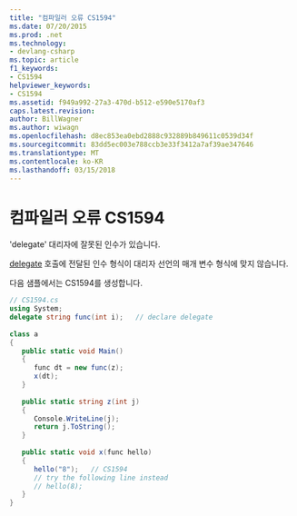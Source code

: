 ```yaml
---
title: "컴파일러 오류 CS1594"
ms.date: 07/20/2015
ms.prod: .net
ms.technology:
- devlang-csharp
ms.topic: article
f1_keywords:
- CS1594
helpviewer_keywords:
- CS1594
ms.assetid: f949a992-27a3-470d-b512-e590e5170af3
caps.latest.revision: 
author: BillWagner
ms.author: wiwagn
ms.openlocfilehash: d8ec853ea0ebd2888c932889b849611c0539d34f
ms.sourcegitcommit: 83dd5ec003e788ccb3e33f3412a7af39ae347646
ms.translationtype: MT
ms.contentlocale: ko-KR
ms.lasthandoff: 03/15/2018
---
```

# <a name="compiler-error-cs1594"></a>컴파일러 오류 CS1594
'delegate' 대리자에 잘못된 인수가 있습니다.  
  
 [delegate](../../csharp/language-reference/keywords/delegate.md) 호출에 전달된 인수 형식이 대리자 선언의 매개 변수 형식에 맞지 않습니다.  
  
 다음 샘플에서는 CS1594를 생성합니다.  
  
```csharp  
// CS1594.cs  
using System;  
delegate string func(int i);   // declare delegate  
  
class a  
{  
   public static void Main()  
   {  
      func dt = new func(z);  
      x(dt);  
   }  
  
   public static string z(int j)  
   {  
      Console.WriteLine(j);  
      return j.ToString();  
   }  
  
   public static void x(func hello)  
   {  
      hello("8");   // CS1594  
      // try the following line instead  
      // hello(8);  
   }  
}  
```
